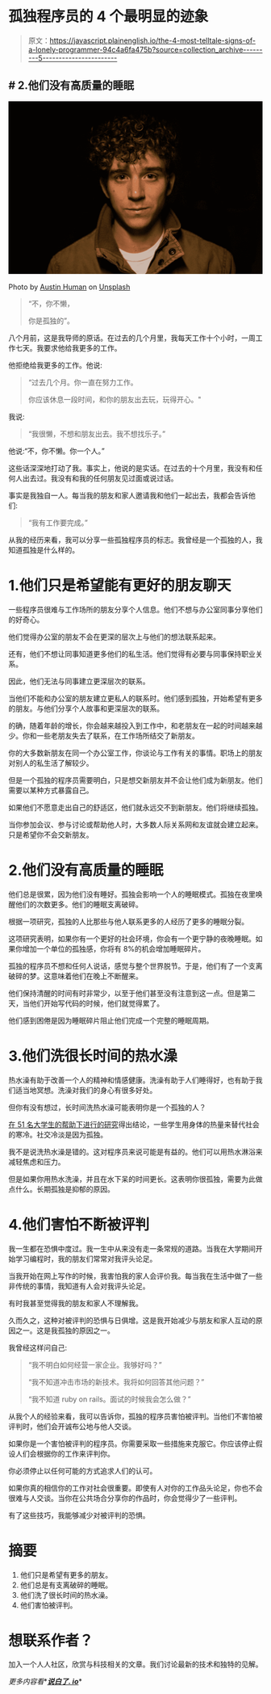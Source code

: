# 孤独程序员的 4 个最明显的迹象

> 原文：<https://javascript.plainenglish.io/the-4-most-telltale-signs-of-a-lonely-programmer-94c4a6fa475b?source=collection_archive---------5----------------------->

## # 2.他们没有高质量的睡眠

![](img/feb917317515297ba55ecf8633c15182.png)

Photo by [Austin Human](https://unsplash.com/@xohumanox?utm_source=medium&utm_medium=referral) on [Unsplash](https://unsplash.com?utm_source=medium&utm_medium=referral)

> “不，你不懒，
> 
> 你是孤独的”。

八个月前，这是我导师的原话。在过去的几个月里，我每天工作十个小时，一周工作七天。我要求他给我更多的工作。

他拒绝给我更多的工作。他说:

> “过去几个月。你一直在努力工作。
> 
> 你应该休息一段时间，和你的朋友出去玩，玩得开心。"

我说:

> “我很懒，不想和朋友出去。我不想找乐子。”

他说:“不，你不懒。你一个人。”

这些话深深地打动了我。事实上，他说的是实话。在过去的十个月里，我没有和任何人出去过。我没有和我的任何朋友见过面或说过话。

事实是我独自一人。每当我的朋友和家人邀请我和他们一起出去，我都会告诉他们:

> “我有工作要完成。”

从我的经历来看，我可以分享一些孤独程序员的标志。我曾经是一个孤独的人，我知道孤独是什么样的。

# 1.他们只是希望能有更好的朋友聊天

一些程序员很难与工作场所的朋友分享个人信息。他们不想与办公室同事分享他们的好奇心。

他们觉得办公室的朋友不会在更深的层次上与他们的想法联系起来。

还有，他们不想让同事知道更多他们的私生活。他们觉得有必要与同事保持职业关系。

因此，他们无法与同事建立更深层次的联系。

当他们不能和办公室的朋友建立更私人的联系时。他们感到孤独，开始希望有更多的朋友。与他们分享个人故事和更深层次的联系。

的确，随着年龄的增长，你会越来越投入到工作中，和老朋友在一起的时间越来越少。你和一些老朋友失去了联系，在工作场所结交了新朋友。

你的大多数新朋友在同一个办公室工作，你谈论与工作有关的事情。职场上的朋友对别人的私生活了解较少。

但是一个孤独的程序员需要明白，只是想交新朋友并不会让他们成为新朋友。他们需要以某种方式暴露自己。

如果他们不愿意走出自己的舒适区，他们就永远交不到新朋友。他们将继续孤独。

当你参加会议、参与讨论或帮助他人时，大多数人际关系网和友谊就会建立起来。只是希望你不会交新朋友。

# 2.他们没有高质量的睡眠

他们总是很累，因为他们没有睡好。孤独会影响一个人的睡眠模式。孤独在夜里唤醒他们的次数更多。他们的睡眠支离破碎。

根据一项研究，孤独的人比那些与他人联系更多的人经历了更多的睡眠分裂。

这项研究表明，如果你有一个更好的社会环境，你会有一个更宁静的夜晚睡眠。如果你增加一个单位的孤独感，你将有 8%的机会增加睡眠碎片。

孤独的程序员不想和任何人说话，感觉与整个世界脱节。于是，他们有了一个支离破碎的梦。这意味着他们在晚上不断醒来。

他们保持清醒的时间有时非常少，以至于他们甚至没有注意到这一点。但是第二天，当他们开始写代码的时候，他们就觉得累了。

他们感到困倦是因为睡眠碎片阻止他们完成一个完整的睡眠周期。

# 3.他们洗很长时间的热水澡

热水澡有助于改善一个人的精神和情感健康。洗澡有助于人们睡得好，也有助于我们适当地冥想。洗澡对我们的身心有很多好处。

但你有没有想过，长时间洗热水澡可能表明你是一个孤独的人？

[在 51 名大学生的帮助下进行的研究](https://www.ncbi.nlm.nih.gov/pmc/articles/PMC3406601/)得出结论，一些学生用身体的热量来替代社会的寒冷。社交冷淡是因为孤独。

我不是说洗热水澡是错的。这对程序员来说可能是有益的。他们可以用热水淋浴来减轻焦虑和压力。

但是如果你用热水洗澡，并且在水下呆的时间更长。这表明你很孤独，需要为此做点什么。长期孤独是抑郁的原因。

# 4.他们害怕不断被评判

我一生都在恐惧中度过。我一生中从来没有走一条常规的道路。当我在大学期间开始学习编程时，我的朋友们常常对我评头论足。

当我开始在网上写作的时候，我害怕我的家人会评价我。每当我在生活中做了一些非传统的事情，我知道有人会对我评头论足。

有时我甚至觉得我的朋友和家人不理解我。

久而久之，这种对被评判的恐惧与日俱增。这是我开始减少与朋友和家人互动的原因之一。这是我孤独的原因之一。

我曾经这样问自己:

> “我不明白如何经营一家企业。我够好吗？”
> 
> “我不知道冲击市场的新技术。我将如何回答其他问题？”
> 
> “我不知道 ruby on rails。面试的时候我会怎么做？”

从我个人的经验来看，我可以告诉你，孤独的程序员害怕被评判。当他们不害怕被评判时，他们会开诚布公地与他人交谈。

如果你是一个害怕被评判的程序员。你需要采取一些措施来克服它。你应该停止假设人们会根据你的工作来评判你。

你必须停止以任何可能的方式追求人们的认可。

如果你真的相信你的工作对社会很重要。即使有人对你的工作品头论足，你也不会很难与人交谈。当你在公共场合分享你的作品时，你会觉得少了一些评判。

有了这些技巧，我能够减少对被评判的恐惧。

# 摘要

1.  他们只是希望有更多的朋友。
2.  他们总是有支离破碎的睡眠。
3.  他们洗了很长时间的热水澡。
4.  他们害怕被评判。

# 想联系作者？

加入一个人人社区，欣赏与科技相关的文章。我们讨论最新的技术和独特的见解。

*更多内容看**[***说白了. io***](http://plainenglish.io/)*
